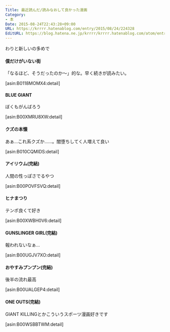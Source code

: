 ```yaml
---
Title: 最近読んだ/読みなおして良かった漫画
Category:
- 本
Date: 2015-08-24T22:43:28+09:00
URL: https://krrrr.hatenablog.com/entry/2015/08/24/224328
EditURL: https://blog.hatena.ne.jp/krrrr/krrrr.hatenablog.com/atom/entry/8454420450106808626
---
```


わりと新しいの多めで

#### 僕だけがいない街
「なるほど、そうだったのか〜」的な。早く続きが読みたい。

[asin:B0118MOMX4:detail]

<!-- more -->

#### BLUE GIANT
ぼくもがんばろう

[asin:B00XMRU8XW:detail]

#### クズの本懐
あぁ...これ系クズか......。闇堕ちしてく人増えて良い

[asin:B010CQMIDS:detail]

#### アイリウム(完結)
人間の性っぽさでるやつ

[asin:B00POVFSVQ:detail]

#### ヒナまつり
テンポ良くて好き

[asin:B00XWBH0V6:detail]

#### GUNSLINGER GIRL(完結)
報われないなぁ...

[asin:B00UGJV7XO:detail]

#### おやすみプンプン(完結)
後半の流れ最高

[asin:B00UALGEP4:detail]

#### ONE OUTS(完結)
GIANT KILLINGとかこういうスポーツ漫画好きです

[asin:B00WSBBTWM:detail]

